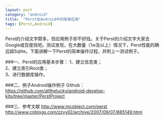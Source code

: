```yaml
---
layout: post
category: "android"
title:  "Perst在Android中的简单应用"
tags: [Perst,Android]
---
```

Perst的介绍文字颇多，但应用例子却不好找。关于Perst的介绍文字大家去Google或百度找吧。测试发现，在大数量（1w及以上）情况下，Perst性能的确远超Sqlite。下面讲解一下Perst的简单操作过程，并附上一测试例子。
 
###一、Perst的应用基本步骤：
1、建立信息类；<br/>
2、建立索引Root类；<br/>
3、进行数据库操作。
 
###二、例子Android操作例子
Github：<https://github.com/allthelucky/android-develop-kits/tree/master/PerstProject>

###三、参考文献
<http://www.mcobject.com/perst><br/>
<http://www.cnblogs.com/zzyyll2/archive/2007/09/07/885149.html>
